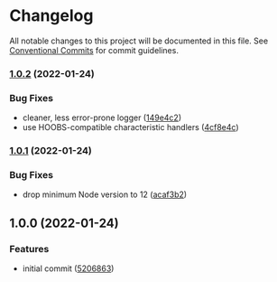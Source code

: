 # Changelog

All notable changes to this project will be documented in this file. See
[Conventional Commits](https://conventionalcommits.org) for commit guidelines.

### [1.0.2](https://github.com/Burry/homebridge-smartrent/compare/v1.0.1...v1.0.2) (2022-01-24)


### Bug Fixes

* cleaner, less error-prone logger ([149e4c2](https://github.com/Burry/homebridge-smartrent/commit/149e4c27654b6935b37342b41f5ebf0804d5cc7b))
* use HOOBS-compatible characteristic handlers ([4cf8e4c](https://github.com/Burry/homebridge-smartrent/commit/4cf8e4cff8a9b877e5696db1ad03792a92445610))

### [1.0.1](https://github.com/Burry/homebridge-smartrent/compare/v1.0.0...v1.0.1) (2022-01-24)


### Bug Fixes

* drop minimum Node version to 12 ([acaf3b2](https://github.com/Burry/homebridge-smartrent/commit/acaf3b2445a1b1a31c168186eaa385e4f53c8683))

## 1.0.0 (2022-01-24)


### Features

* initial commit ([5206863](https://github.com/Burry/homebridge-smartrent/commit/5206863e35c5297cf052de7388a029979b3a24ac))
